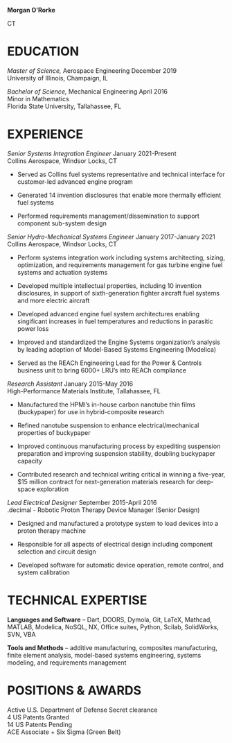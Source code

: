 

**Morgan O’Rorke**



CT

<div class="resume">

# EDUCATION

*Master of Science,* Aerospace Engineering December 2019  
University of Illinois, Champaign, IL

*Bachelor of Science,* Mechanical Engineering April 2016  
Minor in Mathematics  
Florida State University, Tallahassee, FL  

# EXPERIENCE

*Senior Systems Integration Engineer* January 2021-Present  
Collins Aerospace, Windsor Locks, CT

-   Served as Collins fuel systems representative and technical
    interface for customer-led advanced engine program

-   Generated 14 invention disclosures that enable more thermally
    efficient fuel systems

-   Performed requirements management/dissemination to support component
    sub-system design

*Senior Hydro-Mechanical Systems Engineer* January 2017-January 2021  
Collins Aerospace, Windsor Locks, CT

-   Perform systems integration work including systems architecting,
    sizing, optimization, and requirements management for gas turbine
    engine fuel systems and actuation systems

-   Developed multiple intellectual properties, including 10 invention
    disclosures, in support of sixth-generation fighter aircraft fuel
    systems and more electric aircraft

-   Developed advanced engine fuel system architectures enabling
    singificant increases in fuel temperatures and reductions in
    parasitic power loss

-   Improved and standardized the Engine Systems organization’s analysis
    by leading adoption of Model-Based Systems Engineering (Modelica)

-   Served as the REACh Engineering Lead for the Power & Controls
    business unit to bring 6000+ LRU’s into REACh compliance

*Research Assistant* January 2015-May 2016  
High-Performance Materials Institute, Tallahassee, FL

-   Manufactured the HPMI’s in-house carbon nanotube thin films
    (buckypaper) for use in hybrid-composite research

-   Refined nanotube suspension to enhance electrical/mechanical
    properties of buckypaper

-   Improved continuous manufacturing process by expediting suspension
    preparation and improving suspension stability, doubling buckypaper
    capacity

-   Contributed research and technical writing critical in winning a
    five-year, $15 million contract for next-generation materials
    research for deep-space exploration

*Lead Electrical Designer* September 2015-April 2016  
.decimal - Robotic Proton Therapy Device Manager (Senior Design)

-   Designed and manufactured a prototype system to load devices into a
    proton therapy machine

-   Responsible for all aspects of electrical design including component
    selection and circuit design

-   Developed software for automatic device operation, remote control,
    and system calibration

# TECHNICAL EXPERTISE

**Languages and Software** – Dart, DOORS, Dymola, Git, LaTeX, Mathcad,
MATLAB, Modelica, NoSQL, NX, Office suites, Python, Scilab, SolidWorks,
SVN, VBA

**Tools and Methods** – additive manufacturing, composites
manufacturing, finite element analysis, model-based systems engineering,
systems modeling, and requirements management

# POSITIONS & AWARDS

Active U.S. Department of Defense Secret clearance  
4 US Patents Granted  
14 US Patents Pending  
ACE Associate + Six Sigma (Green Belt)  

</div>

